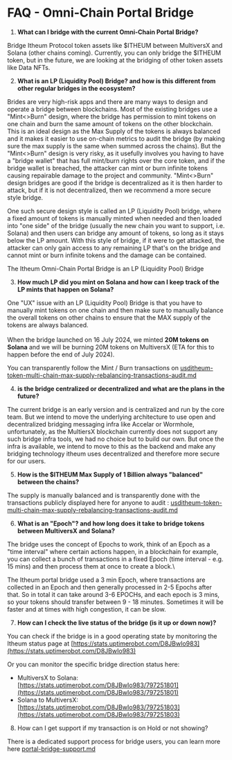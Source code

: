 # FAQ - Omni-Chain Portal Bridge

1. **What can I bridge with the current Omni-Chain Portal Bridge?**

Bridge Itheum Protocol token assets like $ITHEUM between MultiversX and Solana (other chains coming). Currently, you can only bridge the $ITHEUM token, but in the future, we are looking at the bridging of other token assets like Data NFTs.&#x20;

2. **What is an LP (Liquidity Pool) Bridge? and how is this different from other regular bridges in the ecosystem?**

Brides are very high-risk apps and there are many ways to design and operate a bridge between blockchains. Most of the existing bridges use a "Mint<>Burn" design, where the bridge has permission to mint tokens on one chain and burn the same amount of tokens on the other blockchain. This is an ideal design as the Max Supply of the tokens is always balanced and it makes it easier to use on-chain metrics to audit the bridge (by making sure the max supply is the same when summed across the chains). But the "Mint<>Burn" design is very risky, as it usefully involves you having to have a "bridge wallet" that has full mint/burn rights over the core token, and if the bridge wallet is breached, the attacker can mint or burn infinite tokens causing repairable damage to the project and community. "Mint<>Burn" design bridges are good if the bridge is decentralized as it is then harder to attack, but if it is not decentralized, then we recommend a more secure style bridge.

One such secure design style is called an LP (Liquidity Pool) bridge, where a fixed amount of tokens is manually minted when needed and then loaded into "one side" of the bridge (usually the new chain you want to support, i.e. Solana) and then users can bridge any amount of tokens, so long as it stays below the LP amount. With this style of bridge, if it were to get attacked, the attacker can only gain access to any remaining LP that's on the bridge and cannot mint or burn infinite tokens and the damage can be contained.

The Itheum Omni-Chain Portal Bridge is an LP (Liquidity Pool) Bridge

3. **How much LP did you mint on Solana and how can I keep track of the LP mints that happen on Solana?**

One "UX" issue with an LP (Liquidity Pool) Bridge is that you have to manually mint tokens on one chain and then make sure to manually balance the overall tokens on other chains to ensure that the MAX supply of the tokens are always balanced.\
\
When the bridge launched on 16 July 2024, we minted **20M tokens on Solana** and we will be burning 20M tokens on MultiversX (ETA for this to happen before the end of July 2024).

You can transparently follow the  Mint / Burn transactions on [usditheum-token-multi-chain-max-supply-rebalancing-transactions-audit.md](usditheum-token-multi-chain-max-supply-rebalancing-transactions-audit.md "mention")

4. **is the bridge centralized or decentralized and what are the plans in the future?**

The current bridge is an early version and is centralized and run by the core team. But we intend to move the underlying architecture to use open and decentralized bridging messaging infra like Accelar or Wormhole, unfortunately, as the MultiersX blockchain currently does not support any such bridge infra tools, we had no choice but to build our own. But once the infra is available, we intend to move to this as the backend and make any bridging technology itheum uses decentralized and therefore more secure for our users.

5. **How is the $ITHEUM Max Supply of 1 Billion always "balanced" between the chains?**

The supply is manually balanced and is transparently done with the transactions publicly displayed here for anyone to audit : [usditheum-token-multi-chain-max-supply-rebalancing-transactions-audit.md](usditheum-token-multi-chain-max-supply-rebalancing-transactions-audit.md "mention")

6. **What is an "Epoch"? and how long does it take to bridge tokens between MultiversX and Solana?**

The bridge uses the concept of Epochs to work, think of an Epoch as a "time interval" where certain actions happen, in a blockchain for example, you can collect a bunch of transactions in a fixed Epoch (time interval - e.g. 15 mins) and then process them at once to create a block.\


The Itheum portal bridge used a 3 min Epoch, where transactions are collected in an Epoch and then generally processed in 2-5 Epochs after that. So in total it can take around 3-6 EPOCHs, and each epoch is 3 mins, so your tokens should transfer between 9 - 18 minutes. Sometimes it will be faster and at times with high congestion, it can be slow.

7. **How can I check the live status of the bridge (is it up or down now)?**

You can check if the bridge is in a good operating state by monitoring the Itheum status page at [https://stats.uptimerobot.com/D8JBwIo983](https://stats.uptimerobot.com/D8JBwIo983)

Or you can monitor the specific bridge direction status here:

* MultiversX to Solana: [https://stats.uptimerobot.com/D8JBwIo983/797251801](https://stats.uptimerobot.com/D8JBwIo983/797251801)
* Solana to MultiversX: [https://stats.uptimerobot.com/D8JBwIo983/797251803](https://stats.uptimerobot.com/D8JBwIo983/797251803)

8. How can I get support if my transaction is on Hold or not showing?

There is a dedicated support process for bridge users, you can learn more here [portal-bridge-support.md](../../pre-aithra/pre-aithra-developers/tech-support-discord/portal-bridge-support.md "mention")
